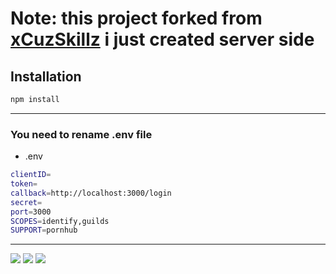# Note: this project forked from [xCuzSkillz](https://github.com/xCuzSkillz) i just created server side


## Installation

```sh
npm install
```
---

### You need to rename .env file

- .env
```sh
clientID=
token=
callback=http://localhost:3000/login
secret=
port=3000
SCOPES=identify,guilds
SUPPORT=pornhub
```
---

<img src="https://cdn.discordapp.com/attachments/652931196774252574/844536029058826240/unknown.png">
<img src="https://cdn.discordapp.com/attachments/652931196774252574/844536207954542602/unknown.png">
<img src="https://cdn.discordapp.com/attachments/652931196774252574/844536322537816074/unknown.png">
